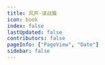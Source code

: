 ```yaml
---
title: 风声·谍战篇
icon: book
index: false
lastUpdated: false
contributors: false
pageInfo: ["PageView", "Date"]
sidebar: false
---
```


<Catalog></Catalog>
